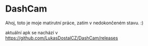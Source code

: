 # DashCam
Ahoj, toto je moje matirutní práce, zatím v nedokončeném stavu. :)


aktuální apk se nachází v https://github.com/LukasDostalCZ/DashCam/releases
